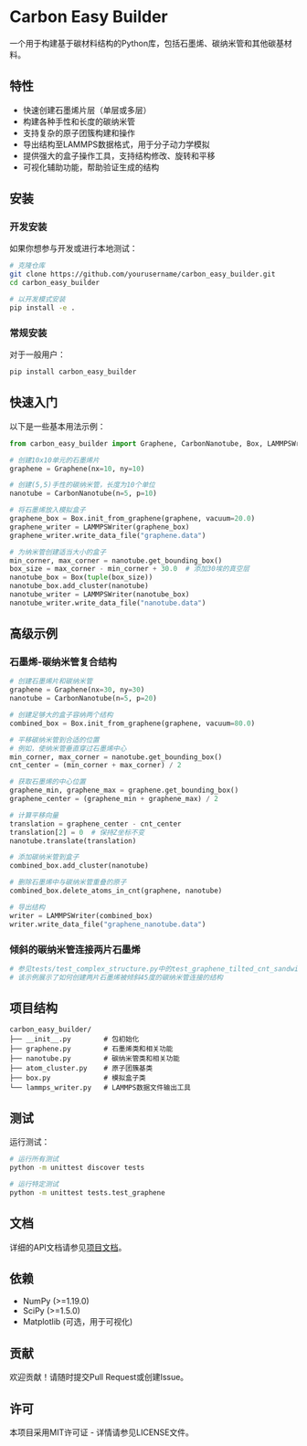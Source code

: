 # Carbon Easy Builder

一个用于构建基于碳材料结构的Python库，包括石墨烯、碳纳米管和其他碳基材料。

## 特性

- 快速创建石墨烯片层（单层或多层）
- 构建各种手性和长度的碳纳米管
- 支持复杂的原子团簇构建和操作
- 导出结构至LAMMPS数据格式，用于分子动力学模拟
- 提供强大的盒子操作工具，支持结构修改、旋转和平移
- 可视化辅助功能，帮助验证生成的结构

## 安装

### 开发安装

如果你想参与开发或进行本地测试：

```bash
# 克隆仓库
git clone https://github.com/yourusername/carbon_easy_builder.git
cd carbon_easy_builder

# 以开发模式安装
pip install -e .
```

### 常规安装

对于一般用户：

```bash
pip install carbon_easy_builder
```

## 快速入门

以下是一些基本用法示例：

```python
from carbon_easy_builder import Graphene, CarbonNanotube, Box, LAMMPSWriter

# 创建10x10单元的石墨烯片
graphene = Graphene(nx=10, ny=10)

# 创建(5,5)手性的碳纳米管，长度为10个单位
nanotube = CarbonNanotube(n=5, p=10)

# 将石墨烯放入模拟盒子
graphene_box = Box.init_from_graphene(graphene, vacuum=20.0)
graphene_writer = LAMMPSWriter(graphene_box)
graphene_writer.write_data_file("graphene.data")

# 为纳米管创建适当大小的盒子
min_corner, max_corner = nanotube.get_bounding_box()
box_size = max_corner - min_corner + 30.0  # 添加30埃的真空层
nanotube_box = Box(tuple(box_size))
nanotube_box.add_cluster(nanotube)
nanotube_writer = LAMMPSWriter(nanotube_box)
nanotube_writer.write_data_file("nanotube.data")
```

## 高级示例

### 石墨烯-碳纳米管复合结构

```python
# 创建石墨烯片和碳纳米管
graphene = Graphene(nx=30, ny=30)
nanotube = CarbonNanotube(n=5, p=20)

# 创建足够大的盒子容纳两个结构
combined_box = Box.init_from_graphene(graphene, vacuum=80.0)

# 平移碳纳米管到合适的位置
# 例如，使纳米管垂直穿过石墨烯中心
min_corner, max_corner = nanotube.get_bounding_box()
cnt_center = (min_corner + max_corner) / 2

# 获取石墨烯的中心位置
graphene_min, graphene_max = graphene.get_bounding_box()
graphene_center = (graphene_min + graphene_max) / 2

# 计算平移向量
translation = graphene_center - cnt_center
translation[2] = 0  # 保持Z坐标不变
nanotube.translate(translation)

# 添加碳纳米管到盒子
combined_box.add_cluster(nanotube)

# 删除石墨烯中与碳纳米管重叠的原子
combined_box.delete_atoms_in_cnt(graphene, nanotube)

# 导出结构
writer = LAMMPSWriter(combined_box)
writer.write_data_file("graphene_nanotube.data")
```

### 倾斜的碳纳米管连接两片石墨烯

```python
# 参见tests/test_complex_structure.py中的test_graphene_tilted_cnt_sandwich方法
# 该示例展示了如何创建两片石墨烯被倾斜45度的碳纳米管连接的结构
```

## 项目结构

```
carbon_easy_builder/
├── __init__.py        # 包初始化
├── graphene.py        # 石墨烯类和相关功能
├── nanotube.py        # 碳纳米管类和相关功能
├── atom_cluster.py    # 原子团簇基类
├── box.py             # 模拟盒子类
└── lammps_writer.py   # LAMMPS数据文件输出工具
```

## 测试

运行测试：

```bash
# 运行所有测试
python -m unittest discover tests

# 运行特定测试
python -m unittest tests.test_graphene
```

## 文档

详细的API文档请参见[项目文档](https://yourusername.github.io/carbon_easy_builder/)。

## 依赖

- NumPy (>=1.19.0)
- SciPy (>=1.5.0)
- Matplotlib (可选，用于可视化)

## 贡献

欢迎贡献！请随时提交Pull Request或创建Issue。

## 许可

本项目采用MIT许可证 - 详情请参见LICENSE文件。 